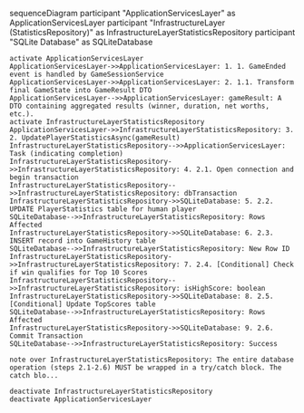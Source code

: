 sequenceDiagram
    participant "ApplicationServicesLayer" as ApplicationServicesLayer
    participant "InfrastructureLayer (StatisticsRepository)" as InfrastructureLayerStatisticsRepository
    participant "SQLite Database" as SQLiteDatabase

    activate ApplicationServicesLayer
    ApplicationServicesLayer->>ApplicationServicesLayer: 1. 1. GameEnded event is handled by GameSessionService
    ApplicationServicesLayer->>ApplicationServicesLayer: 2. 1.1. Transform final GameState into GameResult DTO
    ApplicationServicesLayer-->>ApplicationServicesLayer: gameResult: A DTO containing aggregated results (winner, duration, net worths, etc.).
    activate InfrastructureLayerStatisticsRepository
    ApplicationServicesLayer->>InfrastructureLayerStatisticsRepository: 3. 2. UpdatePlayerStatisticsAsync(gameResult)
    InfrastructureLayerStatisticsRepository-->>ApplicationServicesLayer: Task (indicating completion)
    InfrastructureLayerStatisticsRepository->>InfrastructureLayerStatisticsRepository: 4. 2.1. Open connection and begin transaction
    InfrastructureLayerStatisticsRepository-->>InfrastructureLayerStatisticsRepository: dbTransaction
    InfrastructureLayerStatisticsRepository->>SQLiteDatabase: 5. 2.2. UPDATE PlayerStatistics table for human player
    SQLiteDatabase-->>InfrastructureLayerStatisticsRepository: Rows Affected
    InfrastructureLayerStatisticsRepository->>SQLiteDatabase: 6. 2.3. INSERT record into GameHistory table
    SQLiteDatabase-->>InfrastructureLayerStatisticsRepository: New Row ID
    InfrastructureLayerStatisticsRepository->>InfrastructureLayerStatisticsRepository: 7. 2.4. [Conditional] Check if win qualifies for Top 10 Scores
    InfrastructureLayerStatisticsRepository-->>InfrastructureLayerStatisticsRepository: isHighScore: boolean
    InfrastructureLayerStatisticsRepository->>SQLiteDatabase: 8. 2.5. [Conditional] Update TopScores table
    SQLiteDatabase-->>InfrastructureLayerStatisticsRepository: Rows Affected
    InfrastructureLayerStatisticsRepository->>SQLiteDatabase: 9. 2.6. Commit Transaction
    SQLiteDatabase-->>InfrastructureLayerStatisticsRepository: Success

    note over InfrastructureLayerStatisticsRepository: The entire database operation (steps 2.1-2.6) MUST be wrapped in a try/catch block. The catch blo...

    deactivate InfrastructureLayerStatisticsRepository
    deactivate ApplicationServicesLayer
